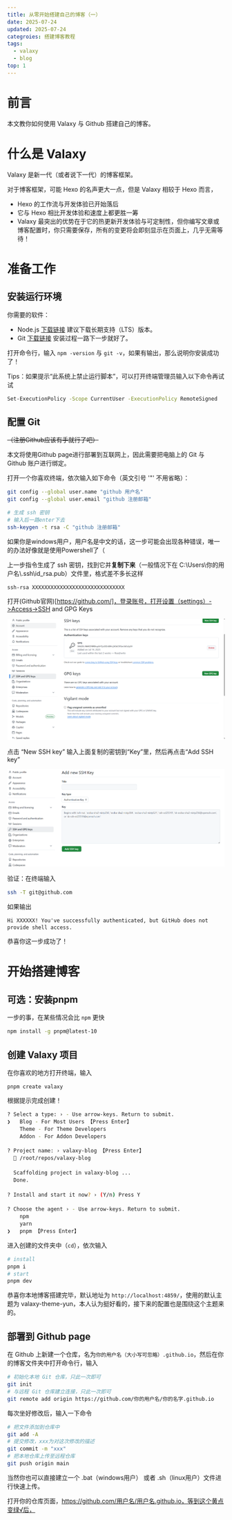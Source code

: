 ```yaml
---
title: 从零开始搭建自己的博客（一）
date: 2025-07-24
updated: 2025-07-24
categroies: 搭建博客教程
tags:
  - valaxy
  - blog
top: 1
---
```


# 前言
本文教你如何使用 Valaxy 与 Github 搭建自己的博客。

<!-- more -->

# 什么是 Valaxy
Valaxy 是新一代（或者说下一代）的博客框架。

对于博客框架，可能 Hexo 的名声更大一点，但是 Valaxy 相较于 Hexo 而言，

- Hexo 的工作流与开发体验已开始落后
- 它与 Hexo 相比开发体验和速度上都更胜一筹
- Valaxy 最突出的优势在于它的热更新开发体验与可定制性，但你编写文章或博客配置时，你只需要保存，所有的变更将会即刻显示在页面上，几乎无需等待！

# 准备工作

## 安装运行环境

你需要的软件：

- Node.js [下载链接](https://nodejs.cn/en/download) 建议下载长期支持（LTS）版本。
- Git [下载链接](https://git-scm.com/downloads/win) 安装过程一路下一步就好了。

打开命令行，输入 `npm -version` 与 `git -v`，如果有输出，那么说明你安装成功了！

Tips：如果提示“此系统上禁止运行脚本”，可以打开终端管理员输入以下命令再试试
```sh
​​​​​​Set-ExecutionPolicy -Scope CurrentUser -ExecutionPolicy RemoteSigned
```

## 配置 Git

~~（注册Github应该有手就行了吧）~~

本文将使用Github page进行部署到互联网上，因此需要把电脑上的 Git 与 Github 账户进行绑定。

打开一个你喜欢终端，依次输入如下命令（英文引号 '"' 不用省略）：
```sh
git config --global user.name "github 用户名"
git config --global user.email "github 注册邮箱"
```

```sh
# 生成 ssh 密钥
# 输入后一路enter下去
ssh-keygen -t rsa -C "github 注册邮箱"
```
如果你是windows用户，用户名是中文的话，这一步可能会出现各种错误，唯一的办法好像就是使用Powershell了（

上一步指令生成了 ssh 密钥，找到它并**复制下来**（一般情况下在 C:\Users\你的用户名\\.ssh\id_rsa.pub）文件里，格式差不多长这样
```
ssh-rsa XXXXXXXXXXXXXXXXXXXXXXXXXXXXXX
```

打开(Github官网)[https://github.com/]，登录账号，打开设置（settings）->Access->SSH and GPG Keys

![](./1.png)

点击 “New SSH key” 输入上面复制的密钥到“Key”里，然后再点击“Add SSH key”

![](./2.png)

验证：在终端输入
```sh
ssh -T git@github.com                                                   
```
如果输出
```
Hi XXXXXX! You've successfully authenticated, but GitHub does not provide shell access.
```
恭喜你这一步成功了！

# 开始搭建博客

## 可选：安装pnpm
一步的事，在某些情况会比 `npm` 更快
```sh
npm install -g pnpm@latest-10
```

## 创建 Valaxy 项目
在你喜欢的地方打开终端，输入
```
pnpm create valaxy
```
根据提示完成创建！
```sh
? Select a type: › - Use arrow-keys. Return to submit.
❯   Blog - For Most Users 【Press Enter】
    Theme - For Theme Developers
    Addon - For Addon Developers

? Project name: › valaxy-blog 【Press Enter】
  📁 /root/repos/valaxy-blog

  Scaffolding project in valaxy-blog ...
  Done.

? Install and start it now? › (Y/n) Press Y

? Choose the agent › - Use arrow-keys. Return to submit.
    npm
    yarn
❯   pnpm 【Press Enter】
```

进入创建的文件夹中（`cd`），依次输入
```sh
# install
pnpm i
# start
pnpm dev
```
恭喜你本地博客搭建完毕，默认地址为 `http://localhost:4859/`，使用的默认主题为 valaxy-theme-yun，本人认为挺好看的，接下来的配置也是围绕这个主题来的。

## 部署到 Github page
在 Github 上新建一个仓库，名为`你的用户名（大小写可忽略）.github.io`，然后在你的博客文件夹中打开命令行，输入
```sh
# 初始化本地 Git 仓库，只此一次即可
git init
# 与远程 Git 仓库建立连接，只此一次即可
git remote add origin https://github.com/你的用户名/你的名字.github.io
```
每次坐好修改后，输入一下命令
```sh
# 把文件添加到仓库中
git add -A
# 提交修改，xxx为对这次修改的描述
git commit -m "xxx"
# 把本地仓库上传至远程仓库
git push origin main
```
当然你也可以直接建立一个 .bat（windows用户） 或者 .sh（linux用户）文件进行快速上传。

打开你的仓库页面，https://github.com/用户名/用户名.github.io，等到这个黄点变绿√后，

